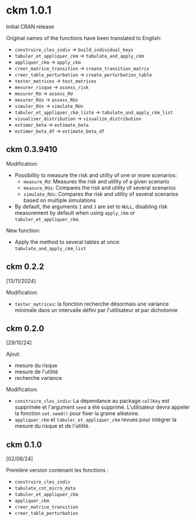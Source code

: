 # ckm 1.0.1

Initial CRAN release

Original names of the functions have been translated to English:

- `construire_cles_indiv` -> `build_individual_keys`
- `tabuler_et_appliquer_ckm` -> `tabulate_and_apply_ckm`
- `appliquer_ckm` -> `apply_ckm`
- `creer_matrice_transition` -> `create_transition_matrix`
- `creer_table_perturbation` -> `create_perturbation_table`
- `tester_matrices` -> `test_matrices`
- `mesurer_risque` -> `assess_risk`
- `mesurer_RU` -> `assess_RU`
- `mesurer_RUs` -> `assess_RUs`
- `simuler_RUs` -> `simulate_RUs`
- `tabuler_et_appliquer_ckm_liste` -> `tabulate_and_apply_ckm_list`
- `visualiser_distribution` -> `visualize_distribution`
- `estimer_beta` -> `estimate_beta`
- `estimer_beta_df` -> `estimate_beta_df`

## ckm 0.3.9410

  Modification:

- Possibility to measure the risk and utility of one or more scenarios:
  - `measure_RU`: Measures the risk and utility of a given scenario
  - `measure_RUs`: Compares the risk and utility of several scenarios
  - `simulate_RUs`: Compares the risk and utility of several scenarios based on
  multiple simulations
- By default, the arguments `I` and `J` are set to `NULL`,
disabling risk measurement by default when using `apply_ckm` or
`tabuler_et_appliquer_ckm`.

New function:

- Apply the method to several tables at once: `tabulate_and_apply_ckm_list`


## ckm 0.2.2

[13/11/2024]

Modification:

- `tester_matrices`: la fonction recherche désormais une variance minimale dans un intervalle défini par l'utilisateur et par dichotomie

## ckm 0.2.0

[29/10/24]

Ajout:

- mesure du risque
- mesure de l'utilité
- recherche variance

Modification:

- `construire_cles_indiv`:
  La dépendance au package `cellKey` est supprimée et l'argument `seed` a été
  supprimé. L'utilisateur devra appeler la fonction `set.seed()` pour fixer
  la graine aléatoire.
- `appliquer_ckm` et `tabuler_et_appliquer_ckm` revues pour intégrer la mesure
du risque et de l'utilité.

## ckm 0.1.0

[02/08/24]

Première version contenant les fonctions :

- `construire_cles_indiv`
- `tabulate_cnt_micro_data`
- `tabuler_et_appliquer_ckm`
- `appliquer_ckm`
- `creer_matrice_transition`
- `creer_table_perturbation`
